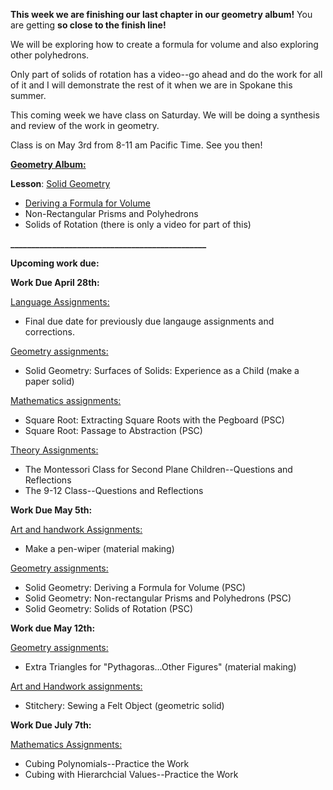 
**This week we are finishing our last chapter in our geometry album!** You are getting **so close to the finish line!**

We will be exploring how to create a formula for volume and also exploring other polyhedrons. 

Only part of solids of rotation has a video--go ahead and do the work for all of it and I will demonstrate the rest of it when we are in Spokane this summer.

This coming week we have class on Saturday. We will be doing a synthesis and review of the work in geometry. 

Class is on May 3rd from 8-11 am Pacific Time. See you then!

[**Geometry Album:**](https://montessorinorthwest.populiweb.com/router/courseofferings/10738321/lessons/index)

**Lesson**: [Solid Geometry](https://montessorinorthwest.populiweb.com/router/courseofferings/10738321/lessons/12679965/show)

- [Deriving a Formula for Volume](https://montessorinorthwest.populiweb.com/router/courseofferings/10738321/lessons/12679965/pages/13277795/show)
- Non-Rectangular Prisms and Polyhedrons
- Solids of Rotation (there is only a video for part of this)

**_______________________________________________**

**Upcoming work due:**

**Work Due April 28th:**

[Language Assignments:](https://montessorinorthwest.populiweb.com/router/courseofferings/10738323/assignments/index)

- Final due date for previously due langauge assignments and corrections. 

[Geometry assignments:](https://montessorinorthwest.populiweb.com/router/courseofferings/10738321/assignments/index)

- Solid Geometry: Surfaces of Solids: Experience as a Child (make a paper solid)

[Mathematics assignments:](https://montessorinorthwest.populiweb.com/router/courseofferings/10738324/assignments/index)

- Square Root: Extracting Square Roots with the Pegboard (PSC)
- Square Root: Passage to Abstraction (PSC)

[Theory Assignments:](https://montessorinorthwest.populiweb.com/router/courseofferings/10738327/assignments/index)

- The Montessori Class for Second Plane Children--Questions and Reflections
- The 9-12 Class--Questions and Reflections

**Work Due May 5th:**

[Art and handwork Assignments:](https://montessorinorthwest.populiweb.com/router/courseofferings/10738318/assignments/index)

- Make a pen-wiper (material making)

[Geometry assignments:](https://montessorinorthwest.populiweb.com/router/courseofferings/10738321/assignments/index)

- Solid Geometry: Deriving a Formula for Volume (PSC)
- Solid Geometry: Non-rectangular Prisms and Polyhedrons (PSC)
- Solid Geometry: Solids of Rotation (PSC)

**Work due May 12th:**

[Geometry assignments:](https://montessorinorthwest.populiweb.com/router/courseofferings/10738321/assignments/index)

- Extra Triangles for "Pythagoras...Other Figures" (material making)

[Art and Handwork assignments:](https://montessorinorthwest.populiweb.com/router/courseofferings/10738318/assignments/index)

- Stitchery: Sewing a Felt Object (geometric solid)

**Work Due July 7th:**

[Mathematics Assignments:](https://montessorinorthwest.populiweb.com/router/courseofferings/10738324/assignments/index)

- Cubing Polynomials--Practice the Work
- Cubing with Hierarchcial Values--Practice the Work